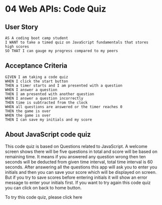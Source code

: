 
# 04 Web APIs: Code Quiz

## User Story

```
AS A coding boot camp student
I WANT to take a timed quiz on JavaScript fundamentals that stores high scores
SO THAT I can gauge my progress compared to my peers
```

## Acceptance Criteria

```
GIVEN I am taking a code quiz
WHEN I click the start button
THEN a timer starts and I am presented with a question
WHEN I answer a question
THEN I am presented with another question
WHEN I answer a question incorrectly
THEN time is subtracted from the clock
WHEN all questions are answered or the timer reaches 0
THEN the game is over
WHEN the game is over
THEN I can save my initials and my score
```
## About JavaScript code quiz
This code quiz is based on Questions related to JavaScript.
A welcome screen shows there will be five questions in total and score will be based on remaining time.
It means if you answered any question wrong then ten seconds will be deducted from given time interval, total time interval is 60 seconds.
After answering all the questions this app will ask you to enter you initials and then you can save your score which will be displayed on screen.
But if you try to save scores before entering initials it will show an error message to enter your initials first.
If you want to try again this code quiz you can click on back to home button.

To try this code quiz, please click here